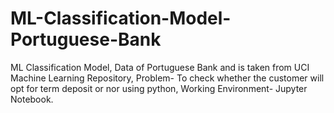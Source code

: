 # ML-Classification-Model-Portuguese-Bank
ML Classification Model, Data of Portuguese Bank and is taken from UCI Machine Learning Repository, Problem- To check whether the customer will opt for term deposit or nor using python, Working Environment- Jupyter Notebook.
